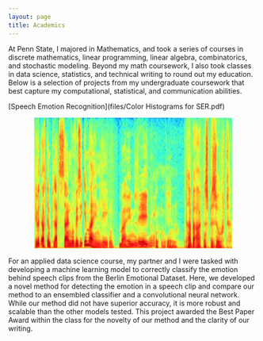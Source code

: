 ```yaml
---
layout: page
title: Academics
---
```


At Penn State, I majored in Mathematics, and took a series of courses in discrete mathematics, linear programming, linear algebra, combinatorics, and stochastic modeling. Beyond my math coursework, I also took classes in data science, statistics, and technical writing to round out my education. Below is a selection of projects from my undergraduate coursework that best capture my computational, statistical, and communication abilities. 

[Speech Emotion Recognition](files/Color Histograms for SER.pdf)

<p align="center">
  <img src="/files/Spectrogram.png" alt="Spectrogram" width = "400"/>
</p>

For an applied data science course, my partner and I were tasked with developing a machine learning model to correctly classify the emotion behind speech clips from the Berlin Emotional Dataset. Here, we developed a novel method for detecting the emotion in a speech clip and compare our method to an ensembled classifier and a convolutional neural network. While our method did not have superior accuracy, it is more robust and scalable than the other models tested. This project awarded the Best Paper Award within the class for the novelty of our method and the clarity of our writing. 
